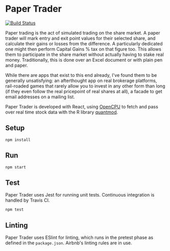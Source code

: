 # Paper Trader
[![Build Status](https://travis-ci.org/volsci/paper-trader-react.svg?branch=master)](https://travis-ci.org/volsci/paper-trader-react)

Paper trading is the act of simulated trading on the share market. A paper trader will mark entry and exit point values for their selected share, and calculate their gains or losses from the difference. A particularly dedicated one might then perform Capital Gains % tax on that figure too. This allows them to participate in the share market without actually having to stake real money. Traditionally, this is done over an Excel document or with plain pen and paper. 

While there are apps that exist to this end already, I've found them to be generally unsatisfying: an afterthought app on real brokerage platforms, rail-roaded games that rarely allow you to invest in any other form than long (if they even follow the real pricepoint of real shares at all), a facade to get email addresses on a mailing list. 

Paper Trader is developed with React, using [OpenCPU](https://www.opencpu.org/) to fetch and pass over real time stock data with the R library [quantmod](https://github.com/joshuaulrich/quantmod). 

Setup
---

```
npm install
```

Run
---

```
npm start
```

Test
---
Paper Trader uses Jest for running unit tests. Continuous integration is handled by Travis CI.

```
npm test
```

Linting
---
Paper Trader uses ESlint for linting, which runs in the pretest phase as defined in the `package.json`. Airbnb's linting rules are in use.
